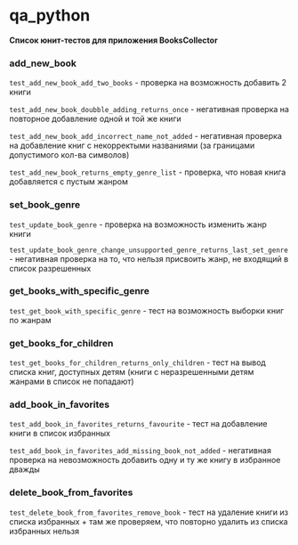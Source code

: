 # qa_python

**Список юнит-тестов для приложения BooksCollector**

### add_new_book

`test_add_new_book_add_two_books` - проверка на возможность добавить 2 книги 

`test_add_new_book_doubble_adding_returns_once` - негативная проверка на повторное добавление одной и той же книги

`test_add_new_book_add_incorrect_name_not_added` - негативная проверка на добавление книг с некорректыми названиями (за границами допустимого кол-ва символов)

`test_add_new_book_returns_empty_genre_list` - проверка, что новая книга добавляется с пустым жанром

### set_book_genre

`test_update_book_genre` - проверка на возможность изменить жанр книги 

`test_update_book_genre_change_unsupported_genre_returns_last_set_genre` - негативная проверка на то, что нельзя присвоить жанр, не входящий в список разрешенных

### get_books_with_specific_genre

`test_get_book_with_specific_genre` - тест на возможность выборки книг по жанрам

### get_books_for_children

`test_get_books_for_children_returns_only_children` - тест на вывод списка книг, доступных детям (книги с неразрешенными детям жанрами в список не попадают)

### add_book_in_favorites

`test_add_book_in_favorites_returns_favourite` - тест на добавление книги в список избранных 

`test_add_book_in_favorites_add_missing_book_not_added` - негативная проверка на невозможность добавить одну и ту же книгу в избранное дважды

### delete_book_from_favorites

`test_delete_book_from_favorites_remove_book` - тест на удаление книги из списка избранных + там же проверяем, что повторно удалить из списка избранных нельзя